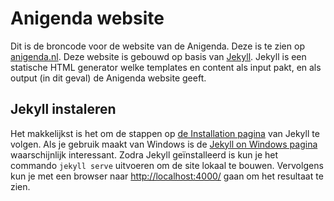 # Anigenda website

Dit is de broncode voor de website van de Anigenda. Deze is te zien op [anigenda.nl](http://www.anigenda.nl).
Deze website is gebouwd op basis van [Jekyll](https://jekyllrb.com/). Jekyll is een statische HTML generator
welke templates en content als input pakt, en als output (in dit geval) de Anigenda website geeft.

## Jekyll instaleren

Het makkelijkst is het om de stappen op [de Installation pagina](https://jekyllrb.com/docs/installation/) van
Jekyll te volgen. Als je gebruik maakt van Windows is de [Jekyll on Windows pagina](https://jekyllrb.com/docs/windows/)
waarschijnlijk interessant. Zodra Jekyll geïnstalleerd is kun je het commando `jekyll serve` uitvoeren om de site lokaal
te bouwen. Vervolgens kun je met een browser naar [http://localhost:4000/](http://localhost:4000) gaan om het resultaat
te zien.